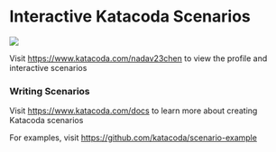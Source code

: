 # Interactive Katacoda Scenarios

[![](http://shields.katacoda.com/katacoda/nadav23chen/count.svg)](https://www.katacoda.com/nadav23chen "Get your profile on Katacoda.com")

Visit https://www.katacoda.com/nadav23chen to view the profile and interactive scenarios

### Writing Scenarios
Visit https://www.katacoda.com/docs to learn more about creating Katacoda scenarios

For examples, visit https://github.com/katacoda/scenario-example
